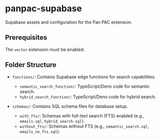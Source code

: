 # panpac-supabase

Supabase assets and configuration for the Pan PAC extension.

## Prerequisites

The `vector` extension must be enabled.

## Folder Structure

- `functions/`: Contains Supabase edge functions for search capabilities.
  - `semantic_search_function/`: TypeScript/Deno code for semantic search.
  - `hybrid_search_function/`: TypeScript/Deno code for hybrid search.
  
- `schemas/`: Contains SQL schema files for database setup.
  - `with_fts/`: Schemas with full-text search (FTS) enabled (e.g., `emails.sql`, `hybrid_search.sql`).
  - `without_fts/`: Schemas without FTS (e.g., `semantic_search.sql`, `emails_no_fts.sql`).

